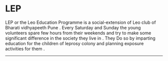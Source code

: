 # LEP


LEP or the Leo Education Programme is a social-extension of Leo club of Bharati vidhyapeeth Pune .
Every Saturday and Sunday the young volunteers spare few hours from their weekends and try to make some significant difference in the society they live in . They Do so by imparting education for the children of leprosy colony and planning exposure activities for them .


--------------------------------------------------------------------------------------------------------------------------------------
                
